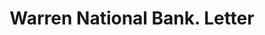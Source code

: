 ---
doi: 10.7916/D8M62XGW
date_other: '1914'
date_other_textual: '1914'
form: correspondence
genre:
- Letters (correspondence)
name:
- Warren National Bank
object_in_context_url: https://biggert.cul.columbia.edu/items/view/ave_biggert_01515
subject_hierarchical_geographic:
- Warren, Pennsylvania, United States
subject_name:
- Warren National Bank
title: Warren National Bank. Letter
sort_title: Warren National Bank. Letter
call_number: ave_biggert_01515
coordinates:
- 41.844166666666666,-79.14250000000001
pid: ave_biggert_01515
identifiers: ave_biggert_01515
permalink: /biggert/ave_biggert_01515/
layout: iiif-image-page
---